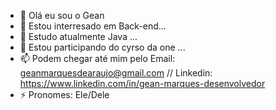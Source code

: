 - 👋 Olá eu sou o Gean
- 👀 Estou interresado em Back-end...
- 🌱 Estudo atualmente Java ...
- 💞️ Estou participando do cyrso da one  ...
- 📫 Podem chegar até mim pelo Email: geanmarquesdearaujo@gmail.com // Linkedin: https://www.linkedin.com/in/gean-marques-desenvolvedor
- ⚡ Pronomes: Ele/Dele

<!---
Gean1218/Gean1218 is a ✨ special ✨ repository because its `README.md` (this file) appears on your GitHub profile.
You can click the Preview link to take a look at your changes.
--->
